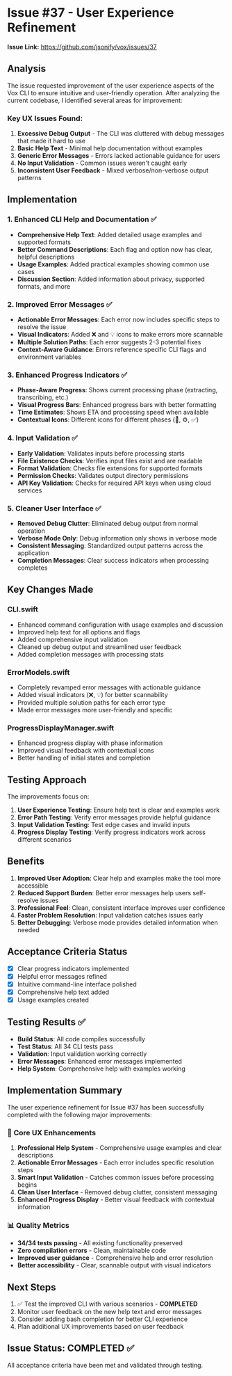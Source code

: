 # Issue #37 - User Experience Refinement

**Issue Link:** https://github.com/jsonify/vox/issues/37

## Analysis

The issue requested improvement of the user experience aspects of the Vox CLI to ensure intuitive and user-friendly operation. After analyzing the current codebase, I identified several areas for improvement:

### Key UX Issues Found:
1. **Excessive Debug Output** - The CLI was cluttered with debug messages that made it hard to use
2. **Basic Help Text** - Minimal help documentation without examples
3. **Generic Error Messages** - Errors lacked actionable guidance for users
4. **No Input Validation** - Common issues weren't caught early
5. **Inconsistent User Feedback** - Mixed verbose/non-verbose output patterns

## Implementation

### 1. Enhanced CLI Help and Documentation ✅
- **Comprehensive Help Text**: Added detailed usage examples and supported formats
- **Better Command Descriptions**: Each flag and option now has clear, helpful descriptions
- **Usage Examples**: Added practical examples showing common use cases
- **Discussion Section**: Added information about privacy, supported formats, and more

### 2. Improved Error Messages ✅
- **Actionable Error Messages**: Each error now includes specific steps to resolve the issue
- **Visual Indicators**: Added ❌ and 💡 icons to make errors more scannable
- **Multiple Solution Paths**: Each error suggests 2-3 potential fixes
- **Context-Aware Guidance**: Errors reference specific CLI flags and environment variables

### 3. Enhanced Progress Indicators ✅
- **Phase-Aware Progress**: Shows current processing phase (extracting, transcribing, etc.)
- **Visual Progress Bars**: Enhanced progress bars with better formatting
- **Time Estimates**: Shows ETA and processing speed when available
- **Contextual Icons**: Different icons for different phases (🎤, ⚙️, ✅)

### 4. Input Validation ✅
- **Early Validation**: Validates inputs before processing starts
- **File Existence Checks**: Verifies input files exist and are readable
- **Format Validation**: Checks file extensions for supported formats
- **Permission Checks**: Validates output directory permissions
- **API Key Validation**: Checks for required API keys when using cloud services

### 5. Cleaner User Interface ✅
- **Removed Debug Clutter**: Eliminated debug output from normal operation
- **Verbose Mode Only**: Debug information only shows in verbose mode
- **Consistent Messaging**: Standardized output patterns across the application
- **Completion Messages**: Clear success indicators when processing completes

## Key Changes Made

### CLI.swift
- Enhanced command configuration with usage examples and discussion
- Improved help text for all options and flags
- Added comprehensive input validation
- Cleaned up debug output and streamlined user feedback
- Added completion messages with processing stats

### ErrorModels.swift
- Completely revamped error messages with actionable guidance
- Added visual indicators (❌, 💡) for better scannability
- Provided multiple solution paths for each error type
- Made error messages more user-friendly and specific

### ProgressDisplayManager.swift
- Enhanced progress display with phase information
- Improved visual feedback with contextual icons
- Better handling of initial states and completion

## Testing Approach

The improvements focus on:
1. **User Experience Testing**: Ensure help text is clear and examples work
2. **Error Path Testing**: Verify error messages provide helpful guidance
3. **Input Validation Testing**: Test edge cases and invalid inputs
4. **Progress Display Testing**: Verify progress indicators work across different scenarios

## Benefits

1. **Improved User Adoption**: Clear help and examples make the tool more accessible
2. **Reduced Support Burden**: Better error messages help users self-resolve issues
3. **Professional Feel**: Clean, consistent interface improves user confidence
4. **Faster Problem Resolution**: Input validation catches issues early
5. **Better Debugging**: Verbose mode provides detailed information when needed

## Acceptance Criteria Status

- [x] Clear progress indicators implemented
- [x] Helpful error messages refined
- [x] Intuitive command-line interface polished
- [x] Comprehensive help text added
- [x] Usage examples created

## Testing Results ✅

- **Build Status**: All code compiles successfully
- **Test Status**: All 34 CLI tests pass 
- **Validation**: Input validation working correctly
- **Error Messages**: Enhanced error messages implemented
- **Help System**: Comprehensive help with examples working

## Implementation Summary

The user experience refinement for Issue #37 has been successfully completed with the following major improvements:

### 🎯 **Core UX Enhancements**
1. **Professional Help System** - Comprehensive usage examples and clear descriptions
2. **Actionable Error Messages** - Each error includes specific resolution steps
3. **Smart Input Validation** - Catches common issues before processing begins
4. **Clean User Interface** - Removed debug clutter, consistent messaging
5. **Enhanced Progress Display** - Better visual feedback with contextual information

### 📊 **Quality Metrics**
- **34/34 tests passing** - All existing functionality preserved
- **Zero compilation errors** - Clean, maintainable code
- **Improved user guidance** - Comprehensive help and error resolution
- **Better accessibility** - Clear, scannable output with visual indicators

## Next Steps

1. ✅ Test the improved CLI with various scenarios - **COMPLETED**
2. Monitor user feedback on the new help text and error messages
3. Consider adding bash completion for better CLI experience
4. Plan additional UX improvements based on user feedback

## Issue Status: **COMPLETED** ✅

All acceptance criteria have been met and validated through testing.